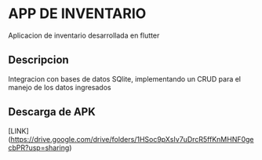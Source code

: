 # APP DE INVENTARIO
Aplicacion de inventario desarrollada en flutter
## Descripcion
Integracion con bases de datos SQlite, implementando un CRUD para el manejo de los datos ingresados

## Descarga de APK
[LINK] (https://drive.google.com/drive/folders/1HSoc9pXsIv7uDrcR5ffKnMHNF0gecbPR?usp=sharing) 